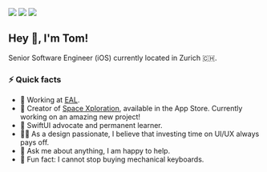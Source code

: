<!-- HEADER -->
[![](https://img.shields.io/badge/LinkedIn-%230077B5.svg?&style=flat&logo=linkedin&logoColor=white)][LinkedIn]
[![](https://img.shields.io/badge/Twitter-black.svg?&style=flat&logo=x&logoColor=white)][Twitter]
[![](https://img.shields.io/badge/Bluesky-285BEE.svg?&style=flat&logo=bluesky&logoColor=white)][Bluesky]




<!-- BODY -->
## Hey 👋, I'm Tom!
Senior Software Engineer (iOS) currently located in Zurich 🇨🇭.


### ⚡️ Quick facts
- 🚀 Working at [EAL][EAL].
- 📱 Creator of [Space Xploration][SpaceXploration], available in the App Store. Currently working on an amazing new project!
- 🌱 SwiftUI advocate and permanent learner.
- 👨‍🎨 As a design passionate, I believe that investing time on UI/UX always pays off.
- 💬 Ask me about anything, I am happy to help.
- 🤪 Fun fact: I cannot stop buying mechanical keyboards.




<!-- FOOTER -->
<!-- Temporary links -->
[RWiOSBootcamp]: https://www.raywenderlich.com/10408731-rw-bootcamp
[SpaceXploration]: https://apps.apple.com/app/space-xploration/id1530580909


<!-- Permanent links -->
[Bluesky]: https://bsky.app/profile/tomestelrich.bsky.social
[EAL]: https://www.estelrichapplabs.com
[LinkedIn]: https://www.linkedin.com/in/TomEstelrich
[Twitter]: https://twitter.com/TomEstelrich
